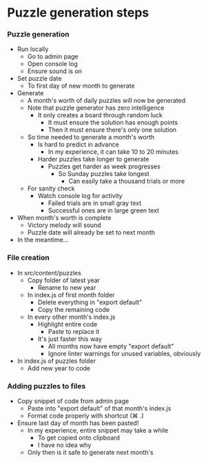 # Puzzle generation steps

### Puzzle generation
* Run locally
    * Go to admin page
    * Open console log
    * Ensure sound is on
* Set puzzle date
    * To first day of new month to generate
* Generate
    * A month's worth of daily puzzles will now be generated
    * Note that puzzle generator has zero intelligence
        * It only creates a board through random luck
            * It must ensure the solution has enough points
            * Then it must ensure there's only one solution
    * So time needed to generate a month's worth
        * Is hard to predict in advance
            * In my experience, it can take 10 to 20 minutes
        * Harder puzzles take longer to generate
            * Puzzles get harder as week progresses
                * So Sunday puzzles take longest
                    * Can easily take a thousand trials or more
    * For sanity check
        * Watch console log for activity
            * Failed trials are in small gray text
            * Successful ones are in large green text
* When month's worth is complete
    * Victory melody will sound
    * Puzzle date will already be set to next month
* In the meantime…

### File creation
* In src/content/puzzles
    * Copy folder of latest year
        * Rename to new year
    * In index.js of first month folder
        * Delete everything in "export default"
        * Copy the remaining code
    * In every other month's index.js
        * Highlight entire code
            * Paste to replace it
        * It's just faster this way
            * All months now have empty "export default"
            * Ignore linter warnings for unused variables, obviously
* In index.js of puzzles folder
    * Add new year to code

### Adding puzzles to files
* Copy snippet of code from admin page
    * Paste into "export default" of that month's index.js
    * Format code properly with shortcut (⌘ .)
* Ensure last day of month has been pasted!
    * In my experience, entire snippet may take a while
        * To get copied onto clipboard
        * I have no idea why
    * Only then is it safe to generate next month's
